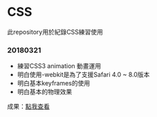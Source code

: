 # CSS
此repository用於紀錄CSS練習使用
### 20180321
* 練習CSS3 animation 動畫運用
* 明白使用-webkit是為了支援Safari 4.0 ~ 8.0版本
* 明白基本keyframes的使用
* 明白基本的物理效果  

成果：[點我查看](https://unromanticman.github.io/CSS/20180321/animations)
